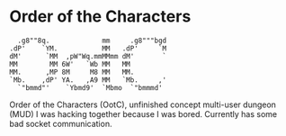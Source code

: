 # Order of the Characters

```
  .g8""8q.             mm     .g8"""bgd
.dP'    `YM.           MM   .dP'     `M
dM'      `MM  ,pW"Wq.mmMMmm dM'       `
MM        MM 6W'   `Wb MM   MM
MM.      ,MP 8M     M8 MM   MM.
`Mb.    ,dP' YA.   ,A9 MM   `Mb.     ,'
  `"bmmd"'    `Ybmd9'  `Mbmo  `"bmmmd'
```

Order of the Characters (OotC), unfinished concept multi-user dungeon (MUD) I was hacking together because I was bored. Currently has some bad socket communication.

